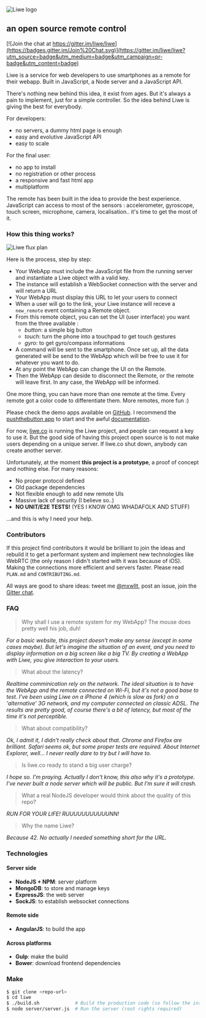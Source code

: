 ![Liwe logo](https://raw.github.com/liwe/liwe/master/client/source/assets/images/documentation_logo.png)
## an open source remote control

[![Join the chat at https://gitter.im/liwe/liwe](https://badges.gitter.im/Join%20Chat.svg)](https://gitter.im/liwe/liwe?utm_source=badge&utm_medium=badge&utm_campaign=pr-badge&utm_content=badge)

Liwe is a service for web developers to use smartphones as a remote for their webapp. Built in JavaScript, a Node server and a JavaScript API.

There's nothing new behind this idea, it exist from ages. But it's always a pain to implement, just for a simple controller. So the idea behind Liwe is giving the best for everybody.

For developers:

- no servers, a dummy html page is enough
- easy and evolutive JavaScript API
- easy to scale

For the final user:

- no app to install
- no registration or other process
- a responsive and fast html app
- multiplatform

The remote has been built in the idea to provide the best experience. JavaScript can access to most of the sensors : accelerometer, gyroscope, touch screen, microphone, camera, localisation..  it's time to get the most of it.

### How this thing works?

![Liwe flux plan](https://raw.github.com/liwe/liwe/master/client/source/assets/images/documentation_plan.png)

Here is the process, step by step:

- Your WebApp must include the JavaScript file from the running server and instantiate a Liwe object with a valid key.
- The instance will establish a WebSocket connection with the server and will return a URL
- Your WebApp must display this URL to let your users to connect
- When a user will go to the link, your Liwe instance will receve a `new_remote` event containing a Remote object.
- From this remote object, you can set the UI (user interface) you want from the three available :
  - *button*: a simple big button
  - *touch*: turn the phone into a touchpad to get touch gestures
  - *gyro*: to get gyro/compass informations
- A command will be sent to the smartphone. Once set up, all the data generated will be send to the WebApp which will be free to use it for whatever you want to do.
- At any point the WebApp can change the UI on the Remote.
- Then the WebApp can deside to disconnect the Remote, or the remote will leave first. In any case, the WebApp will be informed.

One more thing, you can have more than one remote at the time. Every remote got a color code to differentiate them. More remotes, more fun :)

Please check the demo apps available on [GitHub](http://github.com/liwe). I recommend the [pushthebutton app](https://github.com/liwe/app-pushthebutton) to start and the awful [documentation](http://github.com/liwe/liwe/wiki).

For now, [liwe.co](http://liwe.co) is running the Liwe project, and people can request a key to use it. But the good side of having this project open source is to not make users depending on a unique server. If liwe.co shut down, anybody can create another server.

Unfortunately, at the moment **this project is a prototype**, a proof of concept and nothing else. For many reasons:

- No proper protocol defined
- Old package dependencies
- Not flexible enough to add new remote UIs
- Massive lack of security (I believe so..)
- **NO UNIT/E2E TESTS!** (YES I KNOW OMG WHADAFOLK AND STUFF)

...and this is why I need your help.

### Contributors

If this project find contributors it would be brilliant to join the ideas and rebuild it to get a performant system and implement new technologies like WebRTC (the only reason I didn't started with it was because of iOS). Making the connections more efficient and servers faster. Please read `PLAN.md` and `CONTRIBUTING.md`.

All ways are good to share ideas: tweet me [@mxwllt](http://twitter.com/mxwllt), post an issue, join the [Gitter chat](http://gitter.im/liwe/liwe).

### FAQ

> Why shall I use a remote system for my WebApp? The mouse does pretty well his job, duh!

*For a basic website, this project doesn't make any sense (except in some cases maybe). But let's imagine the situation of an event, and you need to display information on a big screen like a big TV. By creating a WebApp with Liwe, you give interaction to your users.*

> What about the latency?

*Realtime comminication rely on the network. The ideal situation is to have the WebApp and the remote connected on Wi-Fi, but it's not a good base to test. I've been using Liwe on a iPhone 4 (which is slow as fork) on a 'alternative' 3G network, and my computer connected on classic ADSL. The results are pretty good, of course there's a bit of latency, but most of the time it's not perceptible.*

> What about compatibility?

*Ok, I admit it, I didn't really check about that. Chrome and Firefox are brilliant. Safari seems ok, but some proper tests are required. About Internet Explorer, well...  I never really dare to try but I will have to.*

> Is liwe.co ready to stand a big user charge?

*I hope so. I'm praying. Actually I don't know, this also why it's a prototype. I've never built a node server which will be public. But I'm sure it will crash.*

> What a real NodeJS developer would think about the quality of this repo?

*RUN FOR YOUR LIFE! RUUUUUUUUUUUNN!*

> Why the name Liwe?

*Because 42. No actually I needed something short for the URL.*

### Technologies

#### Server side

- **NodeJS + NPM**: server platform
- **MongoDB**: to store and manage keys
- **ExpressJS**: the web server
- **SockJS**: to establish websocket connections

#### Remote side

- **AngularJS**: to build the app

#### Across platforms

- **Gulp**: make the build
- **Bower**: download frontend dependencies

### Make

```bash
$ git clone <repo-url>
$ cd liwe
$ ./build.sh             # Build the production code (so follow the instructions)
$ node server/server.js  # Run the server (root rights required)
```
